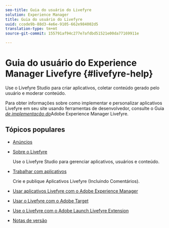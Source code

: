 ```yaml
---
seo-title: Guia do usuário do Livefyre
solution: Experience Manager
title: Guia do usuário do Livefyre
uuid: ccode9b-88d3-4e6e-9105-662e984002d5
translation-type: tm+mt
source-git-commit: 155791af94c277e7afdbd51521e00da77169911e

---
```



# Guia do usuário do Experience Manager Livefyre {#livefyre-help}

Use o Livefyre Studio para criar aplicativos, coletar conteúdo gerado pelo usuário e moderar conteúdo.

Para obter informações sobre como implementar e personalizar aplicativos Livefyre em seu site usando ferramentas de desenvolvedor, consulte o Guia [*de implementação do*](/help/implementation/home.md)Adobe Experience Manager Livefyre.

## Tópicos populares

* [Anúncios](c-anouncements.md#c_anouncements)

* [Sobre o Livefyre](c-product.md#c_product)

   Use o Livefyre Studio para gerenciar aplicativos, usuários e conteúdo.

* [Trabalhar com aplicativos](c-about-apps/c-about-apps.md#c_about_apps)

   Crie e publique Aplicativos Livefyre (Incluindo Comentários).

* [Usar aplicativos Livefyre com o Adobe Experience Manager](https://helpx.adobe.com/experience-manager/6-4/sites/administering/using/livefyre.html)


* [Usar o Livefyre com o Adobe Target](/help/using/c-library/livefyre-target.md)

* [Use o Livefyre com o Adobe Launch Livefyre Extension](https://docs.adobelaunch.com/extension-reference/web/adobe-livefyre-extension)

* [Notas de versão](c-rn/c-rn.md#c_rn)

